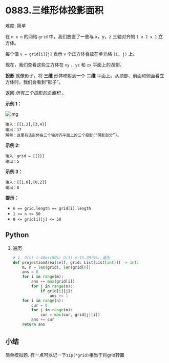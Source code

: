 # 0883.三维形体投影面积

难度: 简单

在 `n x n` 的网格 `grid` 中，我们放置了一些与 x，y，z 三轴对齐的 `1 x 1 x 1` 立方体。

每个值 `v = grid[i][j]` 表示 `v` 个正方体叠放在单元格 `(i, j)` 上。

现在，我们查看这些立方体在 `xy` 、`yz` 和 `zx` 平面上的*投影*。

**投影** 就像影子，将 **三维** 形体映射到一个 **二维** 平面上。从顶部、前面和侧面看立方体时，我们会看到“影子”。

返回 *所有三个投影的总面积* 。

 









**示例 1：**

![img](https://s3-lc-upload.s3.amazonaws.com/uploads/2018/08/02/shadow.png)

```
输入：[[1,2],[3,4]]
输出：17
解释：这里有该形体在三个轴对齐平面上的三个投影(“阴影部分”)。
```

**示例 2:**

```
输入：grid = [[2]]
输出：5
```

**示例 3：**

```
输入：[[1,0],[0,2]]
输出：8
```

 

**提示：**

- `n == grid.length == grid[i].length`
- `1 <= n <= 50`
- `0 <= grid[i][j] <= 50`

## Python

1. 遍历

   ```python
   # 1. O(n) t:40ms(80%) O(1) m:15.2M(9%) 遍历
   def projectionArea(self, grid: List[List[int]]) -> int:
       m, n = len(grid), len(grid[0])
       ans = 0
       for i in range(m):
           ans += max(grid[i])
           for j in range(n):
               if grid[i][j]:
                   ans += 1
       for i in range(n):
           cur = 0
           for j in range(m):
               cur = max(cur, grid[j][i])
           ans += cur
       return ans
   ```

## 小结

简单模拟题. 有一点可以记一下`zip(*grid)`相当于将grid转置